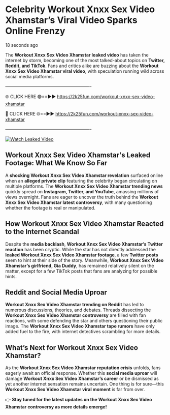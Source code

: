 # Celebrity Workout Xnxx Sex Video Xhamstar’s Viral Video Sparks Online Frenzy

18 seconds ago

The **Workout Xnxx Sex Video Xhamstar leaked video** has taken the internet by storm, becoming one of the most talked-about topics on **Twitter, Reddit, and TikTok**. Fans and critics alike are buzzing about the **Workout Xnxx Sex Video Xhamstar viral video**, with speculation running wild across social media platforms.

———————————————————-

🌐 CLICK HERE 🟢==►► https://2k25fun.com/workout-xnxx-sex-video-xhamstar

🔴 CLICK HERE 🌐==►► https://2k25fun.com/workout-xnxx-sex-video-xhamstar

———————————————————-

[![Watch Leaked Video](https://miro.medium.com/v2/resize:fit:828/format:webp/1*cilzJN44JGOrTw9NJCrNHA.gif "Watch Leaked Video")](https://2k25fun.com/workout-xnxx-sex-video-xhamstar)

## **Workout Xnxx Sex Video Xhamstar's Leaked Footage: What We Know So Far**  
A **shocking Workout Xnxx Sex Video Xhamstar revelation** surfaced online when an **alleged private clip** featuring the celebrity began circulating on multiple platforms. The **Workout Xnxx Sex Video Xhamstar trending news** quickly spread on **Instagram, Twitter, and YouTube**, amassing millions of views overnight. Fans are eager to uncover the truth behind the **Workout Xnxx Sex Video Xhamstar latest controversy**, with many questioning whether the footage is real or manipulated.  

## **How Workout Xnxx Sex Video Xhamstar Reacted to the Internet Scandal**  
Despite the **media backlash**, **Workout Xnxx Sex Video Xhamstar’s Twitter reaction** has been cryptic. While the star has not directly addressed the **leaked Workout Xnxx Sex Video Xhamstar footage**, a few **Twitter posts** seem to hint at their side of the story. Meanwhile, **Workout Xnxx Sex Video Xhamstar’s girlfriend, Gia Duddy**, has remained relatively silent on the matter, except for a few TikTok posts that fans are analyzing for possible hints.  

## **Reddit and Social Media Uproar**  
**Workout Xnxx Sex Video Xhamstar trending on Reddit** has led to numerous discussions, theories, and debates. Threads dissecting the **Workout Xnxx Sex Video Xhamstar controversy** are filled with fan reactions, with some defending the star and others questioning their public image. The **Workout Xnxx Sex Video Xhamstar tape rumors** have only added fuel to the fire, with internet detectives scrambling for more details.  

## **What’s Next for Workout Xnxx Sex Video Xhamstar?**  
As the **Workout Xnxx Sex Video Xhamstar reputation crisis** unfolds, fans eagerly await an official response. Whether this **social media uproar** will damage **Workout Xnxx Sex Video Xhamstar’s career** or be dismissed as yet another internet sensation remains uncertain. One thing is for sure—this **Workout Xnxx Sex Video Xhamstar viral moment** is far from over.  

👉 **Stay tuned for the latest updates on the Workout Xnxx Sex Video Xhamstar controversy as more details emerge!**  